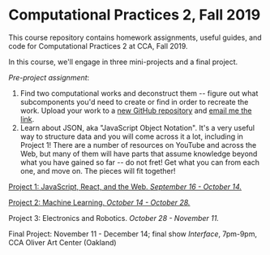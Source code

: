 # Computational Practices 2, Fall 2019

This course repository contains homework assignments, useful guides, and code for Computational Practices 2 at CCA, Fall 2019.

In this course, we'll engage in three mini-projects and a final project.

*Pre-project assignment*: 
1. Find two computational works and deconstruct them -- figure out what subcomponents you'd need to create or find in order to recreate the work. Upload your work to a [new GitHub repository](https://github.xom/zamfi/github-guide) and [email me the link](mailto:zamfi@cca.edu).
2. Learn about JSON, aka "JavaScript Object Notation". It's a very useful way to structure data and you will come across it a lot, including in Project 1! There are a number of resources on YouTube and across the Web, but many of them will have parts that assume knowledge beyond what you have gained so far -- do not fret! Get what you can from each one, and move on. The pieces will fit together!

[Project 1: JavaScript, React, and the Web. *September 16 - October 14.*](project1.md)

[Project 2: Machine Learning. *October 14 - October 28.*](project2.md)

Project 3: Electronics and Robotics. *October 28 - November 11.*

Final Project: November 11 - December 14; final show *Interface*, 7pm-9pm, CCA Oliver Art Center (Oakland)
